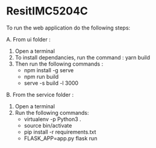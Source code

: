 # ResitIMC5204C
To run the web application do the following steps:

A. From ui folder :
  1. Open a terminal
  2. To install dependancies, run the command : yarn build
  3. Then run the following commands : 
      - npm install -g serve
      - npm run build
      - serve -s build -l 3000

B. From the service folder :
   1. Open a terminal
   2. Run the following commands:
      - virtualenv -p Python3 .
      - source bin/activate
      - pip install -r requirements.txt
      - FLASK_APP=app.py flask run
